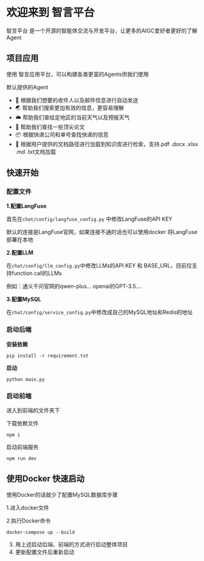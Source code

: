# 欢迎来到 智言平台

智言平台 是一个开源的智能体交流与开发平台，让更多的AIGC爱好者更好的了解Agent

## 项目应用

使用 智言应用平台，可以构建各类更富的Agents供我们使用

默认提供的Agent

- 📧 根据我们想要的收件人以及邮件信息进行自动发送
- 🌏 帮助我们搜索更加有效的信息，更容易理解
- 🌥️ 帮助我们查给定地区的当前天气以及预报天气
- 📃 帮助我们查找一些顶尖论文
- 📦 根据快递公司和单号查找快递的信息
- 📂 根据用户提供的文档路径进行加载到知识库进行检索，支持.pdf .docx .xlsx .md .txt文档加载

## 快速开始

### 配置文件

**1.配置LangFuse**

首先在`chat/config/langfuse_config.py` 中修改LangFuse的API KEY

默认的连接是LangFuse官网，如果连接不通的话也可以使用docker 将LangFuse部署在本地

**2.配置LLM**

在`chat/config/llm_config.py`中修改LLMs的API KEY 和 BASE_URL，目前仅支持function call的LLMs

例如：通义千问官网的qwen-plus...  openai的GPT-3.5....

**3.配置MySQL**

在`chat/config/service_config.py`中修改成自己的MySQL地址和Redis的地址

### 启动后端

**安装依赖**

`pip install -r requirement.txt`

**启动**

```
python main.py
```

### 启动前端

进入到前端的文件夹下

下载依赖文件
```shell
npm i
```
启动前端服务
```
npm run dev
```

## 使用Docker 快速启动

使用Docker的话就少了配置MySQL数据库步骤

1.进入docker文件

2.执行Docker命令

`docker-compose up --build `

3. 用上述启动后端、前端的方式进行启动整体项目
4. 更新配置文件后重新启动

